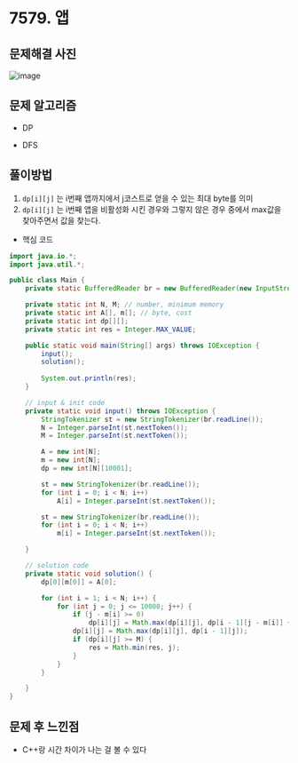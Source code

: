 # 7579. 앱

## 문제해결 사진

![image](https://user-images.githubusercontent.com/42582516/84511139-0c3b3200-ad01-11ea-8528-8afeb7d21696.png)

## 문제 알고리즘

- DP

- DFS

## 풀이방법

1. `dp[i][j]` 는 i번째 앱까지에서 j코스트로 얻을 수 있는 최대 byte를 의미
2. `dp[i][j]` 는 i번째 앱을 비활성화 시킨 경우와 그렇지 않은 경우 중에서 max값을 찾아주면서 값을 찾는다.

- 핵심 코드

```java
import java.io.*;
import java.util.*;

public class Main {
	private static BufferedReader br = new BufferedReader(new InputStreamReader(System.in));

	private static int N, M; // number, minimum memory
	private static int A[], m[]; // byte, cost
	private static int dp[][];
	private static int res = Integer.MAX_VALUE;

	public static void main(String[] args) throws IOException {
		input();
		solution();
		
		System.out.println(res);
	}

	// input & init code
	private static void input() throws IOException {
		StringTokenizer st = new StringTokenizer(br.readLine());
		N = Integer.parseInt(st.nextToken());
		M = Integer.parseInt(st.nextToken());

		A = new int[N];
		m = new int[N];
		dp = new int[N][10001];

		st = new StringTokenizer(br.readLine());
		for (int i = 0; i < N; i++)
			A[i] = Integer.parseInt(st.nextToken());

		st = new StringTokenizer(br.readLine());
		for (int i = 0; i < N; i++)
			m[i] = Integer.parseInt(st.nextToken());

	}

	// solution code
	private static void solution() {
		dp[0][m[0]] = A[0];

		for (int i = 1; i < N; i++) {
			for (int j = 0; j <= 10000; j++) {
				if (j - m[i] >= 0)
					dp[i][j] = Math.max(dp[i][j], dp[i - 1][j - m[i]] + A[i]);
				dp[i][j] = Math.max(dp[i][j], dp[i - 1][j]);
				if (dp[i][j] >= M) {
					res = Math.min(res, j);
				}
			}
		}

	}
}

```

## 문제 후 느낀점

- C++랑 시간 차이가 나는 걸 볼 수 있다

